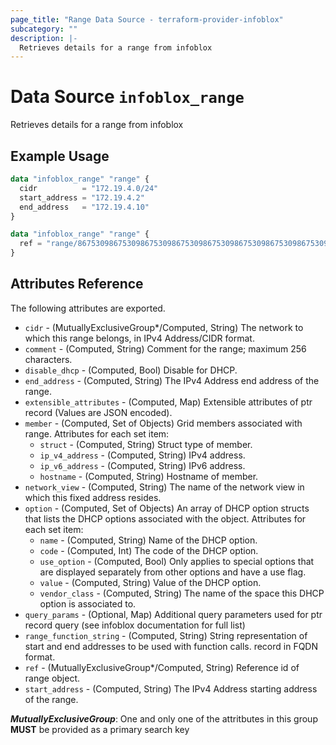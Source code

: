 ```yaml
---
page_title: "Range Data Source - terraform-provider-infoblox"
subcategory: ""
description: |-
  Retrieves details for a range from infoblox
---
```


# Data Source `infoblox_range`

Retrieves details for a range from infoblox

## Example Usage

```terraform
data "infoblox_range" "range" {
  cidr          = "172.19.4.0/24"
  start_address = "172.19.4.2"
  end_address   = "172.19.4.10"
}
```

```terraform
data "infoblox_range" "range" {
  ref = "range/867530986753098675309867530986753098675309867530986753098675309:172.19.4.2/172.19.4.10/default/default"no
}
```

## Attributes Reference

The following attributes are exported.

- `cidr` -  (MutuallyExclusiveGroup*/Computed, String) The network to which this range belongs, in IPv4 Address/CIDR format.
- `comment` - (Computed, String) Comment for the range; maximum 256 characters.
- `disable_dhcp` - (Computed, Bool) Disable for DHCP.
- `end_address` -  (Computed, String) The IPv4 Address end address of the range.
- `extensible_attributes` - (Computed, Map) Extensible attributes of ptr record (Values are JSON encoded).
- `member` - (Computed, Set of Objects) Grid members associated with range.  Attributes for each set item:
  - `struct` - (Computed, String) Struct type of member.
  - `ip_v4_address` - (Computed, String) IPv4 address.
  - `ip_v6_address` - (Computed, String) IPv6 address.
  - `hostname` - (Computed, String) Hostname of member.
- `network_view` -  (Computed, String) The name of the network view in which this fixed address resides.
- `option` - (Computed, Set of Objects) An array of DHCP option structs that lists the DHCP options associated with the object.  Attributes for each set item:
  - `name` - (Computed, String) Name of the DHCP option.
  - `code` - (Computed, Int) The code of the DHCP option.
  - `use_option` - (Computed, Bool) Only applies to special options that are displayed separately from other options and have a use flag.
  - `value` - (Computed, String) Value of the DHCP option.
  - `vendor_class` - (Computed, String) The name of the space this DHCP option is associated to.
- `query_params` - (Optional, Map) Additional query parameters used for ptr record query (see infoblox documentation for full list)
- `range_function_string` -  (Computed, String) String representation of start and end addresses to be used with function calls. record in FQDN format.
- `ref` -  (MutuallyExclusiveGroup*/Computed, String) Reference id of range object.
- `start_address` -  (Computed, String) The IPv4 Address starting address of the range.

**_MutuallyExclusiveGroup_**: One and only one of the attritbutes in this group **MUST** be provided as a primary search key